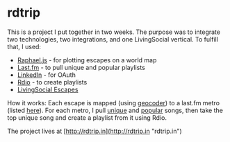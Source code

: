 rdtrip
======

This is a project I put together in two weeks. The purpose was to integrate two technologies, two integrations, and one LivingSocial vertical. To fulfill that, I used:

* [Raphael.js](http://raphaeljs.com/) - for plotting escapes on a world map
* [Last.fm](http://www.last.fm/) - to pull unique and popular playlists
* [LinkedIn](http://www.linkedin.com/) - for OAuth
* [Rdio](http://www.rdio.com/) - to create playlists
* [LivingSocial Escapes](http://livingsocial.com/escapes)

How it works: Each escape is mapped (using [geocoder](http://rubygeocoder.com/)) to a last.fm metro (listed [here](http://www.last.fm/api/show/geo.getMetros)). For each metro, I pull [unique](http://www.last.fm/api/show/geo.getMetroUniqueTrackChart) and [popular](http://www.last.fm/api/show/geo.getMetroHypeTrackChart) songs, then take the top unique song and create a playlist from it using Rdio.

The project lives at [http://rdtrip.in](http://rdtrip.in "rdtrip.in")